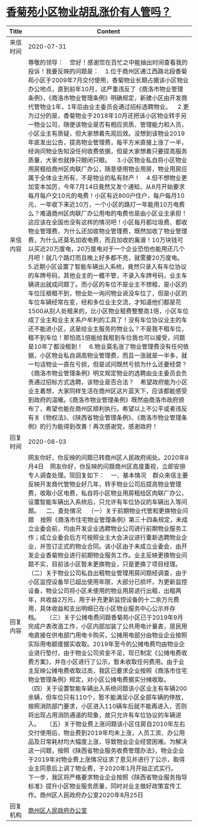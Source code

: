 # <a href="http://www.shangluo.gov.cn/zmhd/ldxxxx.jsp?urltype=leadermail.LeaderMailContentUrl&wbtreeid=1112&leadermailid=6268">香菊苑小区物业胡乱涨价有人管吗？</a>
| Title |                                                                                                                                                                                                                                                                                                                                                                                                                                                                                                                                                                                                         Content                                                                                                                                                                                                                                                                                                                                                                                                                                                                                                                                                                                                          |
|:-----:|--------------------------------------------------------------------------------------------------------------------------------------------------------------------------------------------------------------------------------------------------------------------------------------------------------------------------------------------------------------------------------------------------------------------------------------------------------------------------------------------------------------------------------------------------------------------------------------------------------------------------------------------------------------------------------------------------------------------------------------------------------------------------------------------------------------------------------------------------------------------------------------------------------------------------------------------------------------------------------------------------------------------------------------------------------------------------------------------------------------------------------------------------------------------------------------------------------------------------|
| 来信时间  | 2020-07-31                                                                                                                                                                                                                                                                                                                                                                                                                                                                                                                                                                                                                                                                                                                                                                                                                                                                                                                                                                                                                                                                                                                                                                                                               |
| 来信内容  | 尊敬的领导：    您好！感谢您在百忙之中能抽出时间查看我的投诉！我要反映的问题是：    1.位于商州区通江西路北段香菊苑小区于2009年7月交付使用，香菊物业长期占据该小区物业办公地点，直到前年10月，这严重违反了《商洛市物业管理条例》，《商洛市物业管理条例》明确规定，新建小区由开发商代管物业1年，1年后由业主委员会通过招标选聘物业。    2.更为过分的是，香菊物业于2018年10月还把该小区物业转手另一物业公司，随便该物业是否有相应资质、管理能力和人员，小区业主有质疑，但大家想着先观后效。没想到该物业2019年底发出公告，提高物业管理费，每平方米直接上涨了一半，经询问物业告知没任何收费依据，但是大家想着只要提高服务质量，大家也就挣只眼闭只眼。    3.小区物业私自将小区物业用房租给商州区肉联厂办公，随意使用物业用房，物业用房应属于全体业主所有，不是物业的私有财产！    4.但不想物业更加变本加厉，今年7月14日竟然又发个通知，从8月开始要求每月每户交10元的电费！小区有近800户住户，每户每月10元，一年收下来近10万，一个小区的路灯一年能用10万电费么？难道商州区肉联厂办公用电的电费也是由小区业主承担！这应该在全国也没有这样的情况吧！小区每月都垃圾费、都收物业管理费，为什么还加收物业管理费，既然加收了物业管理费，为什么还莫名加收电费，而且加收的离谱！10万块钱可以买近20万度电，20万度电对于一个企业恐怕也能用还几个月吧！就几个路灯而且晚上好多都不亮，就需要20万度电。    5.近期小区设置了智能车辆出入系统，竟然只录入有车位协议的车牌号码，其他业主的一概不管，不录入车牌号码，业主车辆进出就成问题了。而小区的车位不是业主不想租，是小区的车位压根租不到，物业处一询问物业说没车位了，但是小区的车位车辆经常在变，经和多位业主交流，才知道他们都是花1500从别人处租来的，比小区物业租费整整高1倍，小区车位成了业主和业主关系户牟利的工具了！没有车位协议业主的车还不能进小区，这是给业主服务的物业么？不是我不租车位，租不到车位！那怕高1倍能给我租到车位我也可以接受，问题是10年了都没租到！    6.物业莫名涨了物业管理费没有任何依据，小区物业私自调高物业管理费，而且一涨就是一半多，就一句话物业一直在亏损，但是试问既然亏损为什么还要经营？《商洛市物业管理条例》明文规定物业的选聘由业主委员会负责通过招标方式选聘，该物业是否合法？    希望政府能为小区业主着想，大家同样生活在商州区这片蓝天下，应该都能感受到政府的温暖。《商洛市物业管理条例》既然由商洛市政府颁布了，希望也能在商州区顺利执行。希望以上不公平或者违反有关《物权法》、《陕西省物业管理条例》、《商洛市物业管理条例》的行为能得到改善！再次感谢党，感谢政府！ |
| 回复时间  | 2020-08-03                                                                                                                                                                                                                                                                                                                                                                                                                                                                                                                                                                                                                                                                                                                                                                                                                                                                                                                                                                                                                                                                                                                                                                                                               |
| 回复内容  | 网友你好，你反映的问题已转商州区人民政府阅处。2020年8月4日    网友你好，你反映的问题商州区高度重视，立即安排专人调查处理。现回复如下：    一、基本情况    群众来信主要反映开发商代管物业好几年，转手物业公司后提高物业管理费，收取小区电费，私自将小区物业用房租给区肉联厂办公，设置智能车辆出入系统后，只允许有车位协议的车辆出入等问题。    二、查处情况    （一）关于前期物业代管和更换物业问题    按照《商洛市住宅物业管理条例》第三十四条规定，未成立业委会前，均由开发企业选聘物业公司进行前期物业服务工作；成立业委会后方可按照业主大会决议进行重新选聘物业企业，并签订正式的物业合同。该小区由于未成立业委会，由开发企业香菊物业进行前期物业服务工作。业主反映更换物业问题不实，目前该小区暂未更换物业，只是更换了项目经理。    （二）关于物业公司私自出租物业管理用房问题经调查，由于小区监控设备早已超出使用年限，大部分已损坏，为更新监控设备，物业公司将小区未使用的物业用房进行出租，出租两年，共收益2万元，用于补充更新监控设备的十二余万元费用，具体收益和支出明细已在小区物业服务中心公示并存档。    （三）关于公摊电费问题香菊苑小区已于2019年9月完成户表改造工作，小区内部加装了公共用电计量表，居民用电直接在供电部门用电卡购买，公摊用电部分由物业企业按照实际用电额度据实收取。2019年至今的公摊电费均由物业企业进行垫付，由于物业公司资金不足，现已制定《公摊电费收费方案》，并在小区进行了公示，暂未收取任何费用。由于业主反映公摊电费收取过高，我区已要求企业按照《商洛市住宅物业管理条例》规定，对小区公摊电费据实分摊收取。    （四）关于设置智能车辆出入系统问题该小区业主有车辆200余辆，但车位只有110个，暂不能满足小区全部车辆的停放，按照消防部门要求，小区进入110辆车后就不能再进入，否则将出现占用消防通道的现象，故只允许有车位协议的车辆进入。    （五）关于物业费上涨问题该小区住房自2010年左右交付使用后，物业费到2019年均未上涨，人员工资、办公用品及日常耗材均大幅度上涨，导致物业企业经营困难。为解决这一问题，按照《陕西省物业服务收费管理办法》，物业企业于2019年对物业费上涨情况征求了意见并进行了公示，取得业主同意后上调了物业费，于2020年1月开始正式实行。    下一步，我区将严格要求物业企业按照《陕西省物业服务指导标准》提升小区物业服务质量，同时对业主做好政策宣传工作。商州区人民政府办公室2020年8月25日                                                                                              |
| 回复机构  | <a href="../../categories/agencies/商州区人民政府办公室.md">商州区人民政府办公室</a>                                                                                                                                                                                                                                                                                                                                                                                                                                                                                                                                                                                                                                                                                                                                                                                                                                                                                                                                                                                                                                                                                                                                                         |